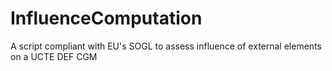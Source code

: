# InfluenceComputation
A script compliant with EU's SOGL to assess influence of external elements on a UCTE DEF CGM
